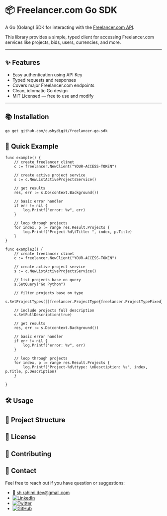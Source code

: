 # 📦 Freelancer.com Go SDK

A Go (Golang) SDK for interacting with the [Freelancer.com API](https://developers.freelancer.com/).

This library provides a simple, typed client for accessing Freelancer.com services like projects, bids, users, currencies, and more.

---

## ✨ Features

- Easy authentication using API Key
- Typed requests and responses
- Covers major Freelancer.com endpoints
- Clean, idiomatic Go design
- MIT Licensed — free to use and modify

---

## 📚 Installation

```bash
go get github.com/cushydigit/freelancer-go-sdk
```

## 🚀 Quick Example

```
func example() {
	// create freelancer clinet
	c := freelancer.NewClient("YOUR-ACCESS-TOKEN")

	// create active project service 
	s := c.NewListActiveProjectsService()

	// get results
	res, err := s.Do(context.Background())

	// basic error handler
	if err != nil {
		log.Printf("error: %v", err)
	} 

	// loop through projects
	for index, p := range res.Result.Projects {
		log.Printf("Project-%d\tTitle: ", index, p.Title)
	}
}

```
```
func example2() {
	// create freelancer clinet
	c := freelancer.NewClient("YOUR-ACCESS-TOKEN")

	// create active project service 
	s := c.NewListActiveProjectsService()

	// list projects base on query
	s.SetQuery("Go Python")

	// filter projects base on type
	s.SetProjectTypes([]freelancer.ProjectType{freelancer.ProjectTypeFixed})

	// include projects full description
	s.SetFullDescription(true)

	// get results
	res, err := s.Do(context.Background())

	// basic error handler
	if err != nil {
		log.Printf("error: %v", err)
	} 

	// loop through projects
	for index, p := range res.Result.Projects {
		log.Printf("Project-%d\ttype: \nDesctiption: %s", index, p.Title, p.Description)
	}

}
```
## 🛠️ Usage

## 📂 Project Structure

## 📄 License

## 🤝 Contributing

## 📣 Contact

Feel free to reach out if you have question or suggestions:
- 📧 sh.rahimi.dev@gmail.com
- [![LinkedIn](https://upload.wikimedia.org/wikipedia/commons/0/01/LinkedIn_Logo_2013.svg)](https://www.linkedin.com/in/shahinrahimi)
- [![Twitter](https://upload.wikimedia.org/wikipedia/commons/6/60/Twitter_Logo_2021.svg)](https://twitter.com/cushydigit)
- [![GitHub](https://upload.wikimedia.org/wikipedia/commons/9/91/Octicons-mark-github.svg)](https://github.com/cushydigit)





